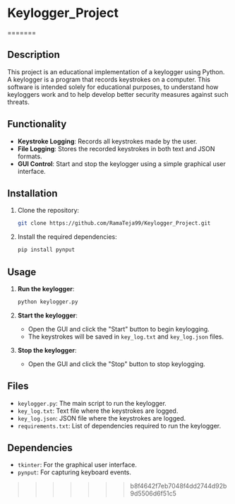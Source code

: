 # Keylogger_Project
=======

## Description

This project is an educational implementation of a keylogger using Python. A keylogger is a program that records keystrokes on a computer. This software is intended solely for educational purposes, to understand how keyloggers work and to help develop better security measures against such threats.

## Functionality

- **Keystroke Logging**: Records all keystrokes made by the user.
- **File Logging**: Stores the recorded keystrokes in both text and JSON formats.
- **GUI Control**: Start and stop the keylogger using a simple graphical user interface.

## Installation

1. Clone the repository:
    ```sh
    git clone https://github.com/RamaTeja99/Keylogger_Project.git
    ```

2. Install the required dependencies:
    ```sh
    pip install pynput
    ```

## Usage

1. **Run the keylogger**:
    ```sh
    python keylogger.py
    ```

2. **Start the keylogger**:
    - Open the GUI and click the "Start" button to begin keylogging.
    - The keystrokes will be saved in `key_log.txt` and `key_log.json` files.

3. **Stop the keylogger**:
    - Open the GUI and click the "Stop" button to stop keylogging.

## Files

- `keylogger.py`: The main script to run the keylogger.
- `key_log.txt`: Text file where the keystrokes are logged.
- `key_log.json`: JSON file where the keystrokes are logged.
- `requirements.txt`: List of dependencies required to run the keylogger.

## Dependencies

- `tkinter`: For the graphical user interface.
- `pynput`: For capturing keyboard events.
>>>>>>> b8f4642f7eb7048f4dd2744d92b9d5506d6f51c5
